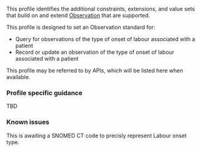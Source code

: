 This profile identifies the additional constraints, extensions, and value sets that build on and extend [Observation](http://hl7.org/fhir/R4/observation.html) that are supported. 

This profile is designed to set an Observation standard for:
* Query for observations of the type of onset of labour associated with a patient
* Record or update an observation of the type of onset of labour associated with a patient

This profile may be referred to by APIs, which will be listed here when available.
 
### Profile specific guidance
TBD

### Known issues
This is awaiting a SNOMED CT code to precisly represent Labour onset type. 